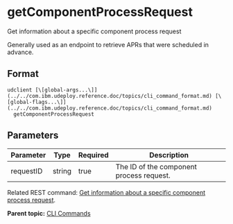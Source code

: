 # getComponentProcessRequest

Get information about a specific component process request

Generally used as an endpoint to retrieve APRs that were scheduled in advance.

## Format

```
udclient [\[global-args...\]](../../com.ibm.udeploy.reference.doc/topics/cli_command_format.md) [\[global-flags...\]](../../com.ibm.udeploy.reference.doc/topics/cli_command_format.md)
  getComponentProcessRequest
```

## Parameters

|Parameter|Type|Required|Description|
|---------|----|--------|-----------|
|requestID|string|true|The ID of the component process request.|

Related REST command: [Get information about a specific component process request](rest_cli_componentprocessrequest_info_requestid_get.md).

**Parent topic:** [CLI Commands](../../com.ibm.udeploy.reference.doc/topics/cli_commands.md)

